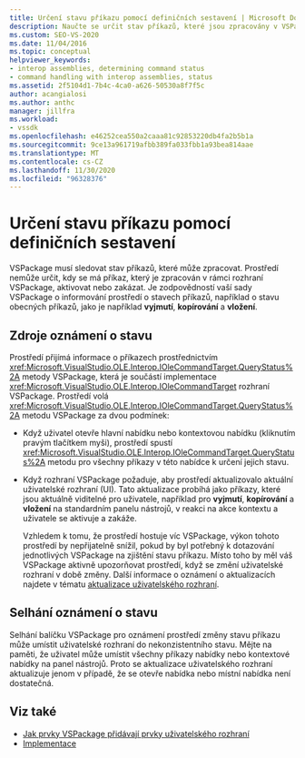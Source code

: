 ```yaml
---
title: Určení stavu příkazu pomocí definičních sestavení | Microsoft Docs
description: Naučte se určit stav příkazů, které jsou zpracovány v VSPackage, pomocí rozhraní Microsoft. VisualStudio. OLE. Interop. IOleCommandTarget –.
ms.custom: SEO-VS-2020
ms.date: 11/04/2016
ms.topic: conceptual
helpviewer_keywords:
- interop assemblies, determining command status
- command handling with interop assemblies, status
ms.assetid: 2f5104d1-7b4c-4ca0-a626-50530a8f7f5c
author: acangialosi
ms.author: anthc
manager: jillfra
ms.workload:
- vssdk
ms.openlocfilehash: e46252cea550a2caaa81c92853220db4fa2b5b1a
ms.sourcegitcommit: 9ce13a961719afbb389fa033fbb1a93bea814aae
ms.translationtype: MT
ms.contentlocale: cs-CZ
ms.lasthandoff: 11/30/2020
ms.locfileid: "96328376"
---
```

# <a name="determine-command-status-by-using-interop-assemblies"></a>Určení stavu příkazu pomocí definičních sestavení
VSPackage musí sledovat stav příkazů, které může zpracovat. Prostředí nemůže určit, kdy se má příkaz, který je zpracován v rámci rozhraní VSPackage, aktivovat nebo zakázat. Je zodpovědností vaší sady VSPackage o informování prostředí o stavech příkazů, například o stavu obecných příkazů, jako je například **vyjmutí**, **kopírování** a **vložení**.

## <a name="status-notification-sources"></a>Zdroje oznámení o stavu
 Prostředí přijímá informace o příkazech prostřednictvím <xref:Microsoft.VisualStudio.OLE.Interop.IOleCommandTarget.QueryStatus%2A> metody VSPackage, která je součástí implementace <xref:Microsoft.VisualStudio.OLE.Interop.IOleCommandTarget> rozhraní VSPackage. Prostředí volá <xref:Microsoft.VisualStudio.OLE.Interop.IOleCommandTarget.QueryStatus%2A> metodu VSPackage za dvou podmínek:

- Když uživatel otevře hlavní nabídku nebo kontextovou nabídku (kliknutím pravým tlačítkem myši), prostředí spustí <xref:Microsoft.VisualStudio.OLE.Interop.IOleCommandTarget.QueryStatus%2A> metodu pro všechny příkazy v této nabídce k určení jejich stavu.

- Když rozhraní VSPackage požaduje, aby prostředí aktualizovalo aktuální uživatelské rozhraní (UI). Tato aktualizace probíhá jako příkazy, které jsou aktuálně viditelné pro uživatele, například pro **vyjmutí**, **kopírování** a **vložení** na standardním panelu nástrojů, v reakci na akce kontextu a uživatele se aktivuje a zakáže.

  Vzhledem k tomu, že prostředí hostuje víc VSPackage, výkon tohoto prostředí by nepřijatelně snížil, pokud by byl potřebný k dotazování jednotlivých VSPackage na zjištění stavu příkazu. Místo toho by měl váš VSPackage aktivně upozorňovat prostředí, když se změní uživatelské rozhraní v době změny. Další informace o oznámení o aktualizacích najdete v tématu [aktualizace uživatelského rozhraní](../../extensibility/updating-the-user-interface.md).

## <a name="status-notification-failure"></a>Selhání oznámení o stavu
 Selhání balíčku VSPackage pro oznámení prostředí změny stavu příkazu může umístit uživatelské rozhraní do nekonzistentního stavu. Mějte na paměti, že uživatel může umístit všechny příkazy nabídky nebo kontextové nabídky na panel nástrojů. Proto se aktualizace uživatelského rozhraní aktualizuje jenom v případě, že se otevře nabídka nebo místní nabídka není dostatečná.

## <a name="see-also"></a>Viz také
- [Jak prvky VSPackage přidávají prvky uživatelského rozhraní](../../extensibility/internals/how-vspackages-add-user-interface-elements.md)
- [Implementace](../../extensibility/internals/command-implementation.md)

